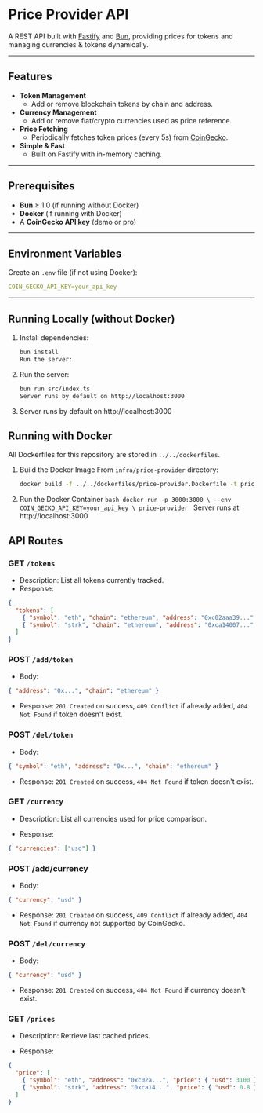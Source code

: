 # Price Provider API

A REST API built with [Fastify](https://fastify.dev/) and [Bun](https://bun.sh/), providing prices for tokens and managing currencies & tokens dynamically.

---

## Features

- **Token Management**
  - Add or remove blockchain tokens by chain and address.
- **Currency Management**
  - Add or remove fiat/crypto currencies used as price reference.
- **Price Fetching**
  - Periodically fetches token prices (every 5s) from [CoinGecko](https://www.coingecko.com/).
- **Simple & Fast**
  - Built on Fastify with in-memory caching.

---

## Prerequisites

- **Bun** ≥ 1.0 (if running without Docker)
- **Docker** (if running with Docker)
- A **CoinGecko API key** (demo or pro)

---

## Environment Variables

Create an `.env` file (if not using Docker):

```yaml
COIN_GECKO_API_KEY=your_api_key
```

---

## Running Locally (without Docker)

1. Install dependencies:
   ```bash
   bun install
   Run the server:
   ```
2. Run the server:
   ```bash
   bun run src/index.ts
   Server runs by default on http://localhost:3000
   ```
3. Server runs by default on http://localhost:3000

## Running with Docker

All Dockerfiles for this repository are stored in `../../dockerfiles`.

1. Build the Docker Image
   From `infra/price-provider` directory:

   ```bash
   docker build -f ../../dockerfiles/price-provider.Dockerfile -t price-provider .
   ```

2. Run the Docker Container
   `bash
docker run -p 3000:3000 \
--env COIN_GECKO_API_KEY=your_api_key \
price-provider
`
   Server runs at http://localhost:3000

## API Routes

### GET `/tokens`

- Description: List all tokens currently tracked.
- Response:

```json
{
  "tokens": [
    { "symbol": "eth", "chain": "ethereum", "address": "0xc02aaa39..." },
    { "symbol": "strk", "chain": "ethereum", "address": "0xca14007..." }
  ]
}
```

### POST `/add/token`

- Body:

```json
{ "address": "0x...", "chain": "ethereum" }
```

- Response: `201 Created` on success, `409 Conflict` if already added, `404 Not Found` if token doesn't exist.

### POST `/del/token`

- Body:

```json
{ "symbol": "eth", "address": "0x...", "chain": "ethereum" }
```

- Response: `201 Created` on success, `404 Not Found` if token doesn't exist.

### GET `/currency`

- Description: List all currencies used for price comparison.

- Response:

```json
{ "currencies": ["usd"] }
```

### POST /add/currency

- Body:

```json
{ "currency": "usd" }
```

- Response: `201 Created` on success, `409 Conflict` if already added, `404 Not Found` if currency not supported by CoinGecko.

### POST `/del/currency`

- Body:

```json
{ "currency": "usd" }
```

- Response: `201 Created` on success, `404 Not Found` if currency doesn't exist.

### GET `/prices`

- Description: Retrieve last cached prices.

- Response:

```json
{
  "price": [
    { "symbol": "eth", "address": "0xc02a...", "price": { "usd": 3100 } },
    { "symbol": "strk", "address": "0xca14...", "price": { "usd": 0.8 } }
  ]
}
```
